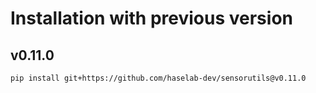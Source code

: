# Installation with previous version

## v0.11.0

```sh
pip install git+https://github.com/haselab-dev/sensorutils@v0.11.0
```

